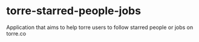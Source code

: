# torre-starred-people-jobs
Application that aims to help torre users to follow starred people or jobs on torre.co
